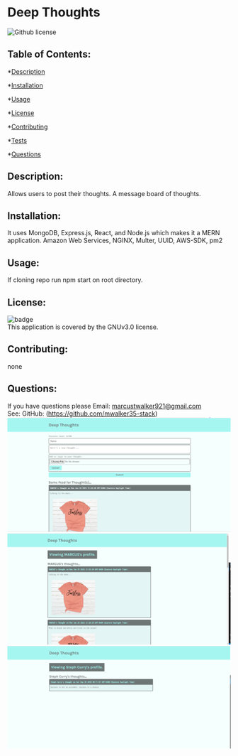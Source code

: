 # Deep Thoughts
  ![Github license](https://img.shields.io/badge/license-GNUv3.0-green.svg)
  ## Table of Contents:
  *[Description](#Description)

  *[Installation](#Installation)

  *[Usage](#Usage)

  *[License](#License)

  *[Contributing](#Contributing)

  *[Tests](#Tests)

  *[Questions](#Questions)

  ## Description: 
  Allows users to post their thoughts. A message board of thoughts.  

  ## Installation:
  It uses MongoDB, Express.js, React, and Node.js which makes it a MERN application. Amazon Web Services, NGINX, Multer, UUID, AWS-SDK, pm2

  ## Usage:
  If cloning repo run npm start on root directory.

  ## License:
  ![badge](https://img.shields.io/badge/license-GNUv3.0-green)
  <br />
  This application is covered by the GNUv3.0 license. 

  ## Contributing:
  none

  ## Questions:
  If you have questions please Email: marcustwalker921@gmail.com<br />
  See: GitHub:  (https://github.com/mwalker35-stack)
  ![alt text](client/src/Images/Screenshot%20deep%20thoughts.png)<br />
  ![alt text](client/src/Images/Screenshot%20marcus%20thoughts.png)<br />
  ![alt text](client/src/Images/Screenshot%20steph%20curry.png)<br />
